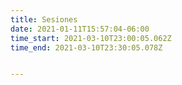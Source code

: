 ```yaml
---
title: Sesiones
date: 2021-01-11T15:57:04-06:00
time_start: 2021-03-10T23:00:05.062Z
time_end: 2021-03-10T23:30:05.078Z


---
```


